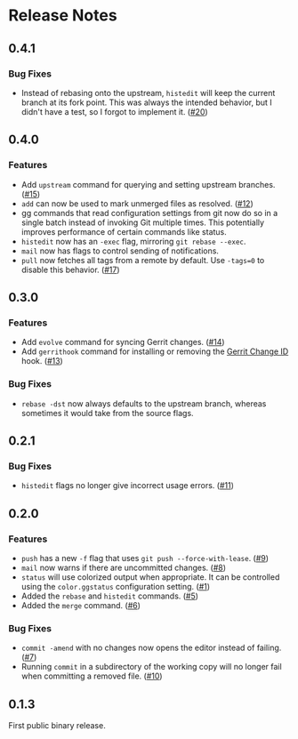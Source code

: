 # Release Notes

## 0.4.1

### Bug Fixes

-   Instead of rebasing onto the upstream, `histedit` will keep the current
    branch at its fork point. This was always the intended behavior, but I
    didn't have a test, so I forgot to implement it.
    ([#20](https://github.com/zombiezen/gg/issues/20))

## 0.4.0

### Features

-   Add `upstream` command for querying and setting upstream branches.
    ([#15](https://github.com/zombiezen/gg/issues/15))
-   `add` can now be used to mark unmerged files as resolved.
    ([#12](https://github.com/zombiezen/gg/issues/12))
-   gg commands that read configuration settings from git now do so in a single
    batch instead of invoking Git multiple times. This potentially improves
    performance of certain commands like status.
-   `histedit` now has an `-exec` flag, mirroring `git rebase --exec`.
-   `mail` now has flags to control sending of notifications.
-   `pull` now fetches all tags from a remote by default. Use `-tags=0` to
    disable this behavior. ([#17](https://github.com/zombiezen/gg/issues/17))

## 0.3.0

### Features

-   Add `evolve` command for syncing Gerrit changes.
    ([#14](https://github.com/zombiezen/gg/issues/14))
-   Add `gerrithook` command for installing or removing the
    [Gerrit Change ID](https://gerrit-review.googlesource.com/hooks/commit-msg)
    hook. ([#13](https://github.com/zombiezen/gg/issues/13))

### Bug Fixes

-   `rebase -dst` now always defaults to the upstream branch, whereas sometimes
    it would take from the source flags.

## 0.2.1

### Bug Fixes

-   `histedit` flags no longer give incorrect usage errors. ([#11](https://github.com/zombiezen/gg/issues/11))

## 0.2.0

### Features

-   `push` has a new `-f` flag that uses `git push --force-with-lease`.
    ([#9](https://github.com/zombiezen/gg/issues/9))
-   `mail` now warns if there are uncommitted changes.
    ([#8](https://github.com/zombiezen/gg/issues/8))
-   `status` will use colorized output when appropriate. It can be controlled
    using the `color.ggstatus` configuration setting.
    ([#1](https://github.com/zombiezen/gg/issues/1))
-   Added the `rebase` and `histedit` commands.
    ([#5](https://github.com/zombiezen/gg/issues/5))
-   Added the `merge` command.
    ([#6](https://github.com/zombiezen/gg/issues/6))

### Bug Fixes

-   `commit -amend` with no changes now opens the editor instead of failing.
    ([#7](https://github.com/zombiezen/gg/issues/7))
-   Running `commit` in a subdirectory of the working copy will no longer fail
    when committing a removed file. ([#10](https://github.com/zombiezen/gg/issues/10))

## 0.1.3

First public binary release.
